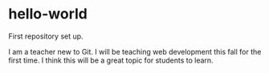 # hello-world
First repository set up.

I am a teacher new to Git. I will be teaching web development this fall for the first time. I think this will be a great topic for students to learn.
